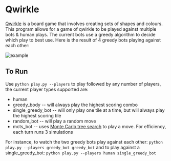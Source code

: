 # Qwirkle
[Qwirkle](https://boardgamegeek.com/boardgame/25669/qwirkle) is a board game that involves
creating sets of shapes and colours. This program allows for a game of qwirkle to be played
against multiple bots & human plays. The current bots use a greedy algorithm to decide which
play to best use.
Here is the result of 4 greedy bots playing against each other:

![example](http://lindenbach.ca/media/qwirkle.png)
## To Run
Use `python play.py --players` to play followed by any number of players, the current player
types supported are:
 - human
 - greedy_body -- will always play the highest scoring combo
 - single_greedy_bot -- will only play one tile at a time, but will always play the highest scoring tile
 - random_bot -- will play a random move
 - mcts_bot -- uses [Monte Carlo tree search](https://en.wikipedia.org/wiki/Monte_Carlo_tree_search) to play a move. For efficiency, each turn runs 3 simulations
 
For instance, to watch the two greedy bots play against each other:
`python play.py --players greedy_bot greedy_bot` and to play against a single_greedy_bot:
`python play.py --players human single_greedy_bot`
